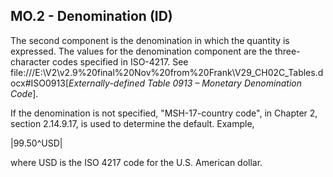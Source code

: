 ## MO.2 - Denomination (ID)

The second component is the denomination in which the quantity is expressed. The values for the denomination component are the three-character codes specified in ISO-4217. See file:///E:\V2\v2.9%20final%20Nov%20from%20Frank\V29_CH02C_Tables.docx#ISO0913[_Externally-defined Table 0913 – Monetary Denomination Code_].

If the denomination is not specified, "MSH-17-country code", in Chapter 2, section 2.14.9.17, is used to determine the default. Example,

|99.50^USD|

where USD is the ISO 4217 code for the U.S. American dollar.
